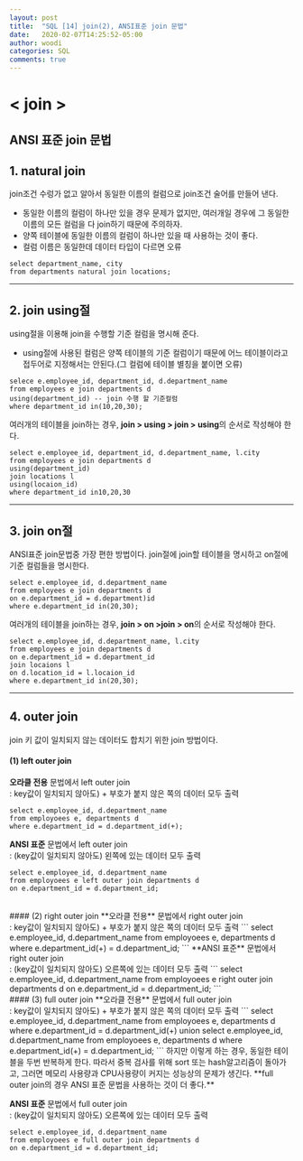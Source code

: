 ```yaml
---
layout: post
title:  "SQL [14] join(2), ANSI표준 join 문법"
date:   2020-02-07T14:25:52-05:00
author: woodi
categories: SQL
comments: true
---
```

# < join >
## ANSI 표준 join 문법
## 1. natural join
join조건 수렁가 없고 알아서 동일한 이름의 컬럼으로 join조건 술어를 만들어 낸다. 
- 동일한 이름의 컬럼이 하나만 있을 경우 문제가 없지만, 여러개일 경우에 그 동일한 이름의 모든 컬럼을 다 join하기 때문에 주의하자.
- 양쪽 테이블에 동일한 이름의 컬럼이 하나만 있을 때 사용하는 것이 좋다.
- 컬럼 이름은 동일한데 데이터 타입이 다르면 오류

```
select department_name, city
from departments natural join locations;
```

- - -

## 2. join using절
using절을 이용해 join을 수행할 기준 컬럼을 명시해 준다.
- using절에 사용된 컬럼은 양쪽 테이블의 기준 컬럼이기 때문에 어느 테이블이라고 접두어로 지정해서는 안된다.(그 컬럼에 테이블 별칭을 붙이면 오류)

```
selece e.employee_id, department_id, d.department_name
from employees e join departments d
using(department_id) -- join 수행 할 기준컬럼
where department_id in(10,20,30);
```
여러개의 테이블을 join하는 경우, **join > using > join > using**의 순서로 작성해야 한다.
```
select e.employee_id, department_id, d.department_name, l.city
from employees e join departments d
using(department_id)
join locations l
using(locaion_id)
where department_id in10,20,30
```
---

## 3. join on절
ANSI표준 join문법중 가장 편한 방법이다. join절에 join할 테이블을 명시하고 on절에 기준 컬럼들을 명시한다.

```
select e.employee_id, d.department_name
from employees e join departments d
on e.department_id = d.department)id
where e.department_id in(20,30);
```
여러개의 테이블을 join하는 경우, **join > on >join > on**의 순서로 작성해야 한다.
```
select e.employee_id, d.department_name, l.city
from employees e join departments d
on e.department_id = d.department_id
join locaions l
on d.location_id = l.locaion_id
where e.department_id in(20,30);
```
---

## 4. outer join
join 키 값이 일치되지 않는 데이터도 합치기 위한 join 방법이다.
#### (1) left outer join
**오라클 전용** 문법에서 left outer join <br/>: key값이 일치되지 않아도) + 부호가 붙지 않은 쪽의 데이터 모두 출력
```
select e.employee_id, d.department_name
from employoees e, departments d
where e.department_id = d.department_id(+);
```
**ANSI 표준** 문법에서 left outer join <br/>: (key값이 일치되지 않아도) 왼쪽에 있는 데이터 모두 출력
```
select e.employee_id, d.department_name
from employoees e left outer join departments d
on e.department_id = d.department_id;
```
<br/>
#### (2) right outer join
**오라클 전용** 문법에서 right outer join <br/>: key값이 일치되지 않아도) + 부호가 붙지 않은 쪽의 데이터 모두 출력
```
select e.employee_id, d.department_name
from employoees e, departments d
where e.department_id(+) = d.department_id;
```
**ANSI 표준** 문법에서 right outer join <br/>: (key값이 일치되지 않아도) 오른쪽에 있는 데이터 모두 출력
```
select e.employee_id, d.department_name
from employoees e right outer join departments d
on e.department_id = d.department_id;
```
<br/>
#### (3) full outer join
**오라클 전용** 문법에서 full outer join <br/>: key값이 일치되지 않아도) + 부호가 붙지 않은 쪽의 데이터 모두 출력
```
select e.employee_id, d.department_name
from employoees e, departments d
where e.department_id = d.department_id(+)
union
select e.employee_id, d.department_name
from employoees e, departments d
where e.department_id(+) = d.department_id;
```
하지만 이렇게 하는 경우, 동일한 테이블을 두번 반복하게 한다. 따라서 중복 검사를 위해 sort 또는 hash알고리즘이 돌아가고, 그러면 메모리 사용량과 CPU사용량이 커지는 성능상의 문제가 생긴다. **full outer join의 경우 ANSI 표준 문법을 사용하는 것이 더 좋다.**

**ANSI 표준** 문법에서 full outer join <br/>: (key값이 일치되지 않아도) 오른쪽에 있는 데이터 모두 출력
```
select e.employee_id, d.department_name
from employoees e full outer join departments d
on e.department_id = d.department_id;
```